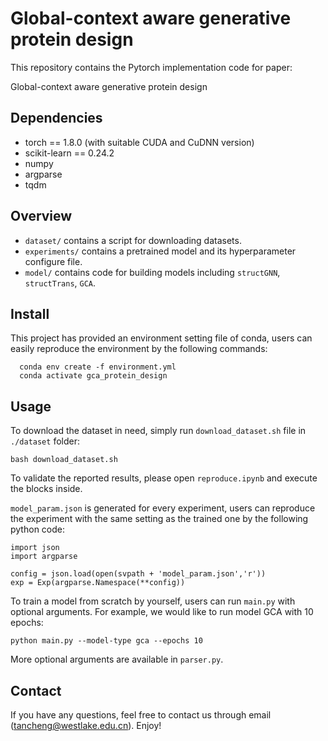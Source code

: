 # Global-context aware generative protein design

This repository contains the Pytorch implementation code for paper:

Global-context aware generative protein design

## Dependencies 
* torch == 1.8.0 (with suitable CUDA and CuDNN version)
* scikit-learn == 0.24.2
* numpy
* argparse
* tqdm

## Overview

* `dataset/` contains a script for downloading datasets.
* `experiments/` contains a pretrained model and its hyperparameter configure file.
* `model/` contains code for building models including `structGNN`, `structTrans`, `GCA`. 

## Install

This project has provided an environment setting file of conda, users can easily reproduce the environment by the following commands:

```
  conda env create -f environment.yml
  conda activate gca_protein_design
```

## Usage

To download the dataset in need, simply run `download_dataset.sh` file in `./dataset` folder:

```
bash download_dataset.sh
```

To validate the reported results, please open `reproduce.ipynb` and execute the blocks inside.

`model_param.json` is generated for every experiment, users can reproduce the experiment with the same setting as the trained one by the following python code:

```
import json
import argparse

config = json.load(open(svpath + 'model_param.json','r'))
exp = Exp(argparse.Namespace(**config))
```

To train a model from scratch by yourself, users can run `main.py` with optional arguments. For example, we would like to run model GCA with 10 epochs:

```
python main.py --model-type gca --epochs 10
```

More optional arguments are available in `parser.py`.

## Contact

If you have any questions, feel free to contact us through email (tancheng@westlake.edu.cn). Enjoy!